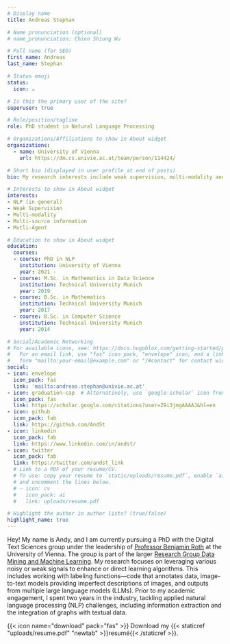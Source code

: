 ```yaml
---
# Display name
title: Andreas Stephan

# Name pronunciation (optional)
# name_pronunciation: Chien Shiung Wu

# Full name (for SEO)
first_name: Andreas
last_name: Stephan

# Status emoji
status:
  icon: ☕️

# Is this the primary user of the site?
superuser: true

# Role/position/tagline
role: PhD student in Natural Language Processing

# Organizations/Affiliations to show in About widget
organizations:
  - name: University of Vienna
    url: https://dm.cs.univie.ac.at/team/person/114424/

# Short bio (displayed in user profile at end of posts)
bio: My research interests include weak supervision, multi-modality and in general the integration of multiple (noisy) sources of information.

# Interests to show in About widget
interests:
- NLP (in general)
- Weak Supervision
- Multi-modality
- Multi-source information
- Mutli-Agent

# Education to show in About widget
education:
  courses:
  - course: PhD in NLP
    institution: University of Vienna
    year: 2021 - 
  - course: M.Sc. in Mathematics in Data Science
    institution: Technical University Munich
    year: 2019
  - course: B.Sc. in Mathematics
    institution: Technical University Munich
    year: 2017
  - course: B.Sc. in Computer Science
    institution: Technical University Munich
    year: 2014

# Social/Academic Networking
# For available icons, see: https://docs.hugoblox.com/getting-started/page-builder/#icons
#   For an email link, use "fas" icon pack, "envelope" icon, and a link in the
#   form "mailto:your-email@example.com" or "/#contact" for contact widget.
social:
- icon: envelope
  icon_pack: fas
  link: 'mailto:andreas.stephan@univie.ac.at'
- icon: graduation-cap  # Alternatively, use `google-scholar` icon from `ai` icon pack
  icon_pack: fas
  link: https://scholar.google.com/citations?user=Z9i3jmgAAAAJ&hl=en
- icon: github
  icon_pack: fab
  link: https://github.com/AndSt
- icon: linkedin
  icon_pack: fab
  link: https://www.linkedin.com/in/andst/
- icon: twitter
  icon_pack: fab
  link: https://twitter.com/andst_link
  # Link to a PDF of your resume/CV.
  # To use: copy your resume to `static/uploads/resume.pdf`, enable `ai` icons in `params.yaml`,
  # and uncomment the lines below.
  # - icon: cv
  #   icon_pack: ai
  #   link: uploads/resume.pdf

# Highlight the author in author lists? (true/false)
highlight_name: true
---
```



Hey! My name is Andy, and I am currently pursuing a PhD with the Digital Text Sciences group under the leadership of [Professor Benjamin Roth](https://benjaminroth.net/) at the University of Vienna. The group is part of the larger [Research Group Data Mining and Machine Learning](https://dm.cs.univie.ac.at/). 
My research focuses on leveraging various noisy or weak signals to enhance or direct learning algorithms. This includes working with labeling functions—code that annotates data, image-to-text models providing imperfect descriptions of images, and outputs from multiple large language models (LLMs).
Prior to my academic engagement, I spent two years in the industry, tackling applied natural language processing (NLP) challenges, including information extraction and the integration of graphs with textual data.

{{< icon name="download" pack="fas" >}} Download my {{< staticref "uploads/resume.pdf" "newtab" >}}resumé{{< /staticref >}}.
